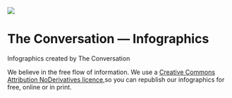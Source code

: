 ![](https://c311ba9548948e593297-96809452408ef41d0e4fdd00d5a5d157.ssl.cf2.rackcdn.com/2016-06-22-tc-logo/tc-logo.png)

# The Conversation — Infographics
Infographics created by The Conversation

We believe in the free flow of information. 
We use a [Creative Commons Attribution NoDerivatives licence](http://creativecommons.org/licenses/by-nd/4.0/),so you can republish our infographics for free, online or in print.

